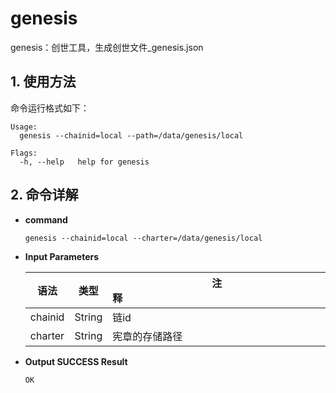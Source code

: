 # genesis

genesis：创世工具，生成创世文件_genesis.json

## 1. 使用方法

命令运行格式如下：

```
Usage:
  genesis --chainid=local --path=/data/genesis/local

Flags:
  -h, --help   help for genesis
```

## 2. 命令详解

- **command**

  ```
  genesis --chainid=local --charter=/data/genesis/local
  ```

- **Input Parameters**

  | **语法** | **类型** | **注释**&nbsp;&nbsp;&nbsp;&nbsp;&nbsp;&nbsp;&nbsp;&nbsp;&nbsp;&nbsp;&nbsp;&nbsp;&nbsp;&nbsp;&nbsp;&nbsp;&nbsp;&nbsp;&nbsp;&nbsp;&nbsp;&nbsp;&nbsp;&nbsp;&nbsp;&nbsp;&nbsp;&nbsp;&nbsp;&nbsp;&nbsp;&nbsp;&nbsp;&nbsp;&nbsp;&nbsp;&nbsp;&nbsp;&nbsp;&nbsp;&nbsp;&nbsp;&nbsp;&nbsp;&nbsp;&nbsp;&nbsp;&nbsp;&nbsp;&nbsp;&nbsp;&nbsp;&nbsp;&nbsp;&nbsp;&nbsp;&nbsp;&nbsp;&nbsp;&nbsp;&nbsp;&nbsp;&nbsp;&nbsp;&nbsp;&nbsp;&nbsp;&nbsp;&nbsp;&nbsp;&nbsp;&nbsp;&nbsp;&nbsp; |
  | -------- | :------: | ------------------------------------------------------------ |
  | chainid  |  String  | 链id                                                         |
  | charter  |  String  | 宪章的存储路径                                               |

- **Output SUCCESS Result**

  ```
  OK
  ```
